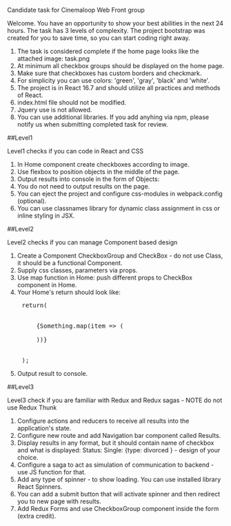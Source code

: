 Candidate task for Cinemaloop Web Front group

Welcome. 
You have an opportunity to show your best abilities in the next 24 hours. The task has 3 levels of complexity. The project bootstrap was created for you to save time, so you can start coding right away.

1. The task is considered complete if the home page looks like the attached image: task.png
2. At minimum all checkbox groups should be displayed on the home page.
3. Make sure that checkboxes has custom borders and checkmark.
4. For simplicity you can use colors: 'green', 'gray', 'black' and 'white'.
5. The project is in React 16.7 and should utilize all practices and methods of React.
6. index.html file should not be modified.
7. Jquery use is not allowed.
8. You can use additional libraries. If you add anyhing via npm, please notify us when submitting completed task for review. 

##Level1

Level1 checks if you can code in React and CSS

1. In Home component create checkboxes according to image.
2. Use flexbox to position objects in the middle of the page.
3. Output results into console in the form of Objects: 
4. You do not need to output results on the page.
5. You can eject the project and configure css-modules in webpack.config (optional).
6. You can use classnames library for dynamic class assignment in css or inline styling in JSX.

##Level2

Level2 checks if you can manage Component based design

1. Create a Component CheckboxGroup and CheckBox - do not use Class, it should be a functional Component.
2. Supply css classes, parameters via props.
3. Use map function in Home: push different props to CheckBox component in Home.
4. Your Home's return should look like: 
<pre>
    return(
      <div>
        {Something.map(item => (
          <CheckboxGroup 
            min={item.min}
            ......
          />
        ))}
      </div>
    );
</pre>
5. Output result to console.

##Level3

Level3 check if you are familiar with Redux and Redux sagas - NOTE do not use Redux Thunk

1. Configure actions and reducers to receive all results into the application's state.
2. Configure new route and add Navigation bar component called Results.
3. Display results in any format, but it should contain name of checkbox and what is displayed: Status: Single: {type: divorced } - design of your choice.
4. Configure a saga to act as simulation of communication to backend - use JS function for that.
5. Add any type of spinner - to show loading. You can use installed library React Spinners.
6. You can add a submit button that will activate spinner and then redirect you to new page with results.
7. Add Redux Forms and use CheckboxGroup component inside the form (extra credit).
